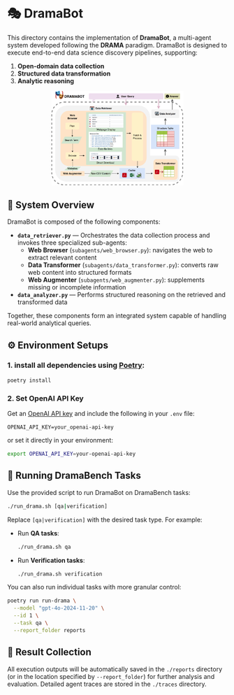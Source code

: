 # 🎭 DramaBot

This directory contains the implementation of **DramaBot**, a multi-agent system developed following the **DRAMA** paradigm. DramaBot is designed to execute end-to-end data science discovery pipelines, supporting:

1. **Open-domain data collection**
2. **Structured data transformation**
3. **Analytic reasoning**

<p align="center">
  <img src="../assets/dramabot.png" alt="DramaBot Architecture" width="60%"/>
</p>


## 🧠 System Overview

DramaBot is composed of the following components:

- **`data_retriever.py`** — Orchestrates the data collection process and invokes three specialized sub-agents:
  - **Web Browser** (`subagents/web_browser.py`): navigates the web to extract relevant content
  - **Data Transformer** (`subagents/data_transformer.py`): converts raw web content into structured formats
  - **Web Augmenter** (`subagents/web_augmenter.py`): supplements missing or incomplete information
- **`data_analyzer.py`** — Performs structured reasoning on the retrieved and transformed data

Together, these components form an integrated system capable of handling real-world analytical queries.

## ⚙️ Environment Setups

### 1. install all dependencies using [Poetry](https://python-poetry.org/):

```bash
poetry install
```
### 2. Set OpenAI API Key

Get an [OpenAI API key](https://platform.openai.com/api-keys) and include the following in your `.env` file:

```env
OPENAI_API_KEY=your_openai-api-key
```

or set it directly in your environment:

```bash
export OPENAI_API_KEY=your-openai-api-key
```

## 🚀 Running DramaBench Tasks

Use the provided script to run DramaBot on DramaBench tasks:

```bash
./run_drama.sh [qa|verification]
```

Replace `[qa|verification]` with the desired task type. For example:

- Run **QA tasks**:
  ```bash
  ./run_drama.sh qa
  ```

- Run **Verification tasks**:
  ```bash
  ./run_drama.sh verification
  ```

You can also run individual tasks with more granular control:

```bash
poetry run run-drama \
  --model "gpt-4o-2024-11-20" \
  --id 1 \
  --task qa \
  --report_folder reports
```

## 📁 Result Collection

All execution outputs will be automatically saved in the `./reports` directory (or in the location specified by `--report_folder`) for further analysis and evaluation. Detailed agent traces are stored in the `./traces` directory.
